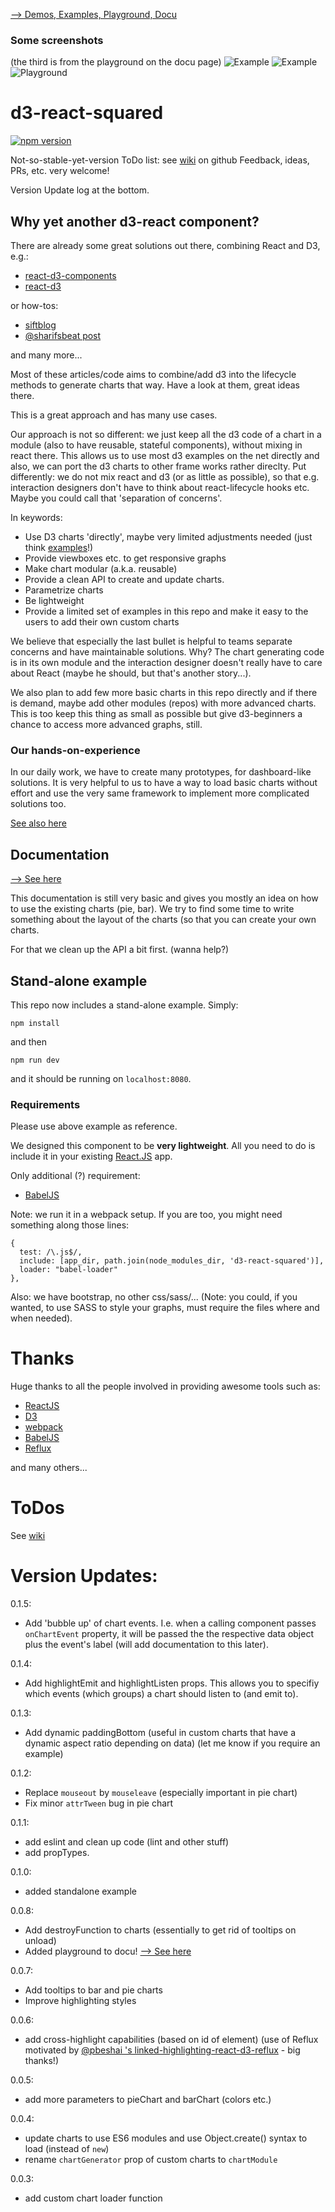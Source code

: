[--> Demos, Examples, Playground, Docu](http://bgrsquared.com/#dr2)

### Some screenshots
(the third is from the playground on the docu page)
![Example](https://github.com/bgrsquared/d3-react-squared/blob/master/img/explPieBar.png)
![Example](https://github.com/bgrsquared/d3-react-squared/blob/master/img/explPieBar2.png)
![Playground](https://github.com/bgrsquared/d3-react-squared/blob/master/img/explPlayground.png)

# d3-react-squared
[![npm version](https://badge.fury.io/js/d3-react-squared.png)](http://badge.fury.io/js/d3-react-squared)

Not-so-stable-yet-version
ToDo list: 
see [wiki](https://github.com/bgrsquared/d3-react-squared/wiki) on github
Feedback, ideas, PRs, etc. very welcome!

Version Update log at the bottom.

## Why yet another d3-react component?
There are already some great solutions out there, combining React and D3, e.g.:
- [react-d3-components](https://github.com/codesuki/react-d3-components)
- [react-d3](https://github.com/esbullington/react-d3)

or how-tos:
- [siftblog](http://blog.siftscience.com/blog/2015/4/6/d-threeact-how-sift-science-made-d3-react-besties)
- [@sharifsbeat post](http://busypeoples.github.io/post/d3-with-react-js/)

and many more...

Most of these articles/code aims to combine/add d3 into the lifecycle methods to
generate charts that way. Have a look at them, great ideas there.

This is a great approach and has many use cases.

Our approach is not so different: we just keep all the d3 code of a chart in a module 
(also to have reusable, stateful components), 
without mixing in react there. This allows us to use most d3 examples on the net directly
and also, we can port the d3 charts to other frame works rather direclty. Put differently:
we do not mix react and d3 (or as little as possible), so that e.g. interaction designers don't
have to think about react-lifecycle hooks etc. Maybe you could call that 'separation of concerns'.

In keywords:
- Use D3 charts 'directly', maybe very limited adjustments needed (just think [examples](https://github.com/mbostock/d3/wiki/Gallery)!)
- Provide viewboxes etc. to get responsive graphs
- Make chart modular (a.k.a. reusable)
- Provide a clean API to create and update charts.
- Parametrize charts
- Be lightweight
- Provide a limited set of examples in this repo and make it easy to the users to add their own custom charts

We believe that especially the last bullet is helpful to teams separate concerns and have maintainable solutions.
Why? The chart generating code is in its own module and the interaction designer doesn't really have to care about React (maybe he should, but that's another story...).

We also plan to add few more basic charts in this repo directly and if there is demand, maybe add other modules (repos) with more advanced charts. 
This is too keep this thing as small as possible but give d3-beginners a chance to access more advanced graphs, still.

### Our hands-on-experience
In our daily work, we have to create many prototypes, for dashboard-like solutions. 
It is very helpful to us to have a way to load basic charts without effort and use the very same framework to implement more complicated solutions too.

[See also here](http://bgrsquared.com/#dr2)


## Documentation
[--> See here](http://bgrsquared.com/#dr2)

This documentation is still very basic and gives you mostly an idea on how to use the
existing charts (pie, bar). We try to find some time to write something about 
the layout of the charts (so that you can create your own charts.

For that we clean up the API a bit first. (wanna help?)

## Stand-alone example
This repo now includes a stand-alone example. Simply:

```
npm install
```

and then 

```
npm run dev
```

and it should be running on `localhost:8080`.

### Requirements
Please use above example as reference.

We designed this component to be **very lightweight**. 
All you need to do is include it in your existing [React.JS](https://facebook.github.io/react/) app.

Only additional (?) requirement:
* [BabelJS](https://babeljs.io)

Note: we run it in a webpack setup. If you are too, you might need something along those lines:
```
{
  test: /\.js$/,
  include: [app_dir, path.join(node_modules_dir, 'd3-react-squared')],
  loader: "babel-loader"
},
```
Also: we have bootstrap, no other css/sass/...
(Note: you could, if you wanted, to use SASS to style your graphs, must require the files where and when needed).
 
# Thanks
Huge thanks to all the people involved in providing awesome tools such as:
* [ReactJS](https://facebook.github.io/react/)
* [D3](http://d3js.org)
* [webpack](http://webpack.github.io)
* [BabelJS](https://babeljs.io)
* [Reflux](https://github.com/spoike/refluxjs)

and many others...

# ToDos
See [wiki](https://github.com/bgrsquared/d3-react-squared/wiki)


# Version Updates:
0.1.5: 
- Add 'bubble up' of chart events. I.e. when a calling component passes `onChartEvent` property,
it will be passed the the respective data object plus the event's label 
(will add documentation to this later).

0.1.4: 
- Add highlightEmit and highlightListen props. This allows you to specifiy which
events (which groups) a chart should listen to (and emit to).

0.1.3:
- Add dynamic paddingBottom (useful in custom charts that have a dynamic aspect ratio depending on data)
(let me know if you require an example)

0.1.2:
- Replace `mouseout` by `mouseleave` (especially important in pie chart)
- Fix minor `attrTween` bug in pie chart

0.1.1:
- add eslint and clean up code (lint and other stuff)
- add propTypes.

0.1.0: 
- added standalone example

0.0.8:
- Add destroyFunction to charts (essentially to get rid of tooltips on unload)
- Added playground to docu! [--> See here](http://bgrsquared.com/#dr2)

0.0.7:
- Add tooltips to bar and pie charts
- Improve highlighting styles

0.0.6: 
- add cross-highlight capabilities (based on id of element)
(use of Reflux motivated by [@pbeshai 's linked-highlighting-react-d3-reflux](https://github.com/pbeshai/linked-highlighting-react-d3-reflux)  -
big thanks!)

0.0.5:
- add more parameters to pieChart and barChart (colors etc.)

0.0.4: 
- update charts to use ES6 modules and use Object.create() syntax to load (instead of `new`)
- rename `chartGenerator` prop of custom charts to `chartModule`

0.0.3: 
- add custom chart loader function



